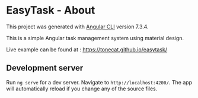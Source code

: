 # EasyTask - About

This project was generated with [Angular CLI](https://github.com/angular/angular-cli) version 7.3.4.

This is a simple Angular task management system using material design. 

Live example can be found at : https://tonecat.github.io/easytask/

## Development server

Run `ng serve` for a dev server. Navigate to `http://localhost:4200/`. The app will automatically reload if you change any of the source files.


